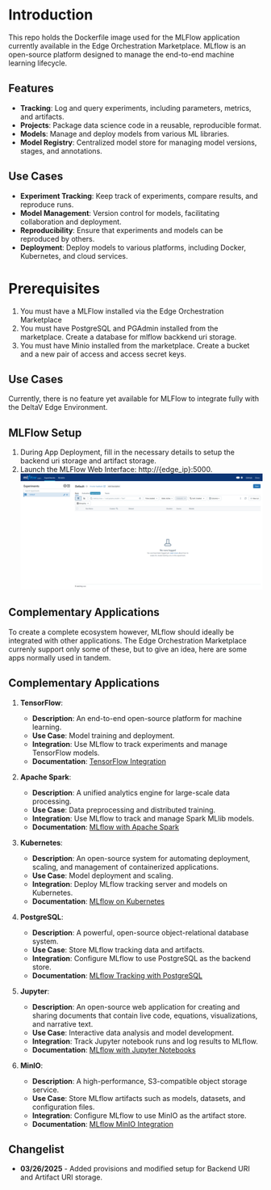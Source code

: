 # Introduction
This repo holds the Dockerfile image used for the MLFlow application currently available in the Edge Orchestration Marketplace. MLflow is an open-source platform designed to manage the end-to-end machine learning lifecycle.

## Features

- **Tracking**: Log and query experiments, including parameters, metrics, and artifacts.
- **Projects**: Package data science code in a reusable, reproducible format.
- **Models**: Manage and deploy models from various ML libraries.
- **Model Registry**: Centralized model store for managing model versions, stages, and annotations.

## Use Cases

- **Experiment Tracking**: Keep track of experiments, compare results, and reproduce runs.
- **Model Management**: Version control for models, facilitating collaboration and deployment.
- **Reproducibility**: Ensure that experiments and models can be reproduced by others.
- **Deployment**: Deploy models to various platforms, including Docker, Kubernetes, and cloud services.

# Prerequisites

1. You must have a MLFlow installed via the Edge Orchestration Marketplace
2. You must have PostgreSQL and PGAdmin installed from the marketplace. Create a database for mlflow backkend uri storage.
3. You must have Minio installed from the marketplace. Create a bucket and a new pair of access and access secret keys.

## Use Cases
Currently, there is no feature yet available for MLFlow to integrate fully with the DeltaV Edge Environment.

## MLFlow Setup
1. During App Deployment, fill in the necessary details to setup the backend uri storage and artifact storage.
2.	Launch the MLFlow Web Interface: http://{edge_ip}:5000.
![MlFlow Web Ui](https://github.com/EmersonDeltaV/mlflow/blob/main/assets/sample-ui-image.png?raw=true)

## Complementary Applications
To create a complete ecosystem however, MLflow should ideally be integrated with other applications. The Edge Orchestration Marketplace currenly support only some of these, but to give an idea, here are some apps normally used in tandem.
## Complementary Applications
1. **TensorFlow**:
   - **Description**: An end-to-end open-source platform for machine learning.
   - **Use Case**: Model training and deployment.
   - **Integration**: Use MLflow to track experiments and manage TensorFlow models.
   - **Documentation**: [TensorFlow Integration](https://mlflow.org/docs/latest/deep-learning/tensorflow/index.html)

2. **Apache Spark**:
   - **Description**: A unified analytics engine for large-scale data processing.
   - **Use Case**: Data preprocessing and distributed training.
   - **Integration**: Use MLflow to track and manage Spark MLlib models.
   - **Documentation**: [MLflow with Apache Spark](https://mlflow.org/docs/latest/python_api/mlflow.spark.html)

3. **Kubernetes**:
   - **Description**: An open-source system for automating deployment, scaling, and management of containerized applications.
   - **Use Case**: Model deployment and scaling.
   - **Integration**: Deploy MLflow tracking server and models on Kubernetes.
   - **Documentation**: [MLflow on Kubernetes](https://mlflow.org/docs/latest/deployment/deploy-model-to-kubernetes/index.html)

4. **PostgreSQL**:
   - **Description**: A powerful, open-source object-relational database system.
   - **Use Case**: Store MLflow tracking data and artifacts.
   - **Integration**: Configure MLflow to use PostgreSQL as the backend store.
   - **Documentation**: [MLflow Tracking with PostgreSQL](https://www.restack.io/docs/mlflow-knowledge-mlflow-postgres-integration)

5. **Jupyter**:
   - **Description**: An open-source web application for creating and sharing documents that contain live code, equations, visualizations, and narrative text.
   - **Use Case**: Interactive data analysis and model development.
   - **Integration**: Track Jupyter notebook runs and log results to MLflow.
   - **Documentation**: [MLflow with Jupyter Notebooks](https://www.restack.io/docs/mlflow-knowledge-mlflow-jupyterhub-guide)

6. **MinIO**:
   - **Description**: A high-performance, S3-compatible object storage service.
   - **Use Case**: Store MLflow artifacts such as models, datasets, and configuration files.
   - **Integration**: Configure MLflow to use MinIO as the artifact store.
   - **Documentation**: [MLflow MinIO Integration](https://www.restack.io/docs/mlflow-knowledge-mlflow-minio-integration)
  
## Changelist
- **03/26/2025** - Added provisions and modified setup for Backend URI and Artifact URI storage.
